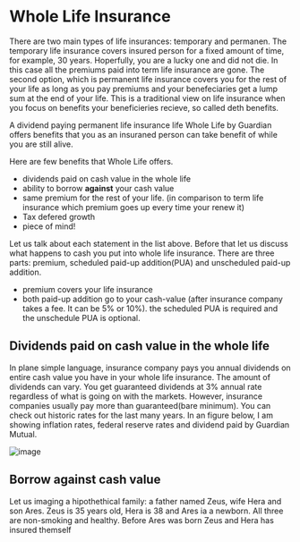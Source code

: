 # Whole Life Insurance

There are two main types of life insurances: temporary and permanen. The temporary life insurance covers insured person for a fixed amount of time, for example, 30 years. Hoperfully, you are a lucky one and did not die. In this case all the premiums paid into term life insurance are gone. The second option, which is permanent life insurance covers you for the rest of your life as long as you pay premiums and your benefeciaries get a lump sum at the end of your life. This is a traditional view on life insurance when you focus on benefits your beneficieries recieve, so called deth benefits. 

A dividend paying permanent life insurance life Whole Life by Guardian offers benefits that you as an insuraned person can take benefit of while you are still alive.

Here are few benefits that Whole Life offers.
- dividends paid on cash value in the whole life 
- ability to borrow **against** your cash value
- same premium for the rest of your life. (in comparison to term life insurance which premium goes up every time your renew it)
- Tax defered growth
- piece of mind!

Let us talk about each statement in the list above. Before that let us discuss what happens to cash you put into whole life insurance. There are three parts: premium, scheduled paid-up addition(PUA) and unscheduled paid-up addition. 
- premium covers your life insurance
- both paid-up addition go to your cash-value (after insurance company takes a fee. It can be 5% or 10%). the scheduled PUA is required and the unschedule PUA is optional.


## Dividends paid on cash value in the whole life 
In plane simple language, insurance company pays you annual dividends on entire cash value you have in your whole life insurance. The amount of dividends can vary. You get guaranteed dividends at 3% annual rate regardless of what is going on with the markets. However, insurance companies usually pay more than guaranteed(bare minimum). You can check out historic rates for the last many years. In an figure below, I am showing inflation rates, federal reserve rates and dividend paid by Guardian Mutual.

![image](https://user-images.githubusercontent.com/29989124/204940865-0baf5aa2-1bfc-400e-b038-a45fb8eabcec.png)


## Borrow against cash value



Let us imaging a hipothethical family: a father named Zeus, wife Hera and son Ares. Zeus is 35 years old, Hera is 38 and Ares ia a newborn. All three are non-smoking and healthy. Before Ares was born Zeus and Hera has insured themself  
